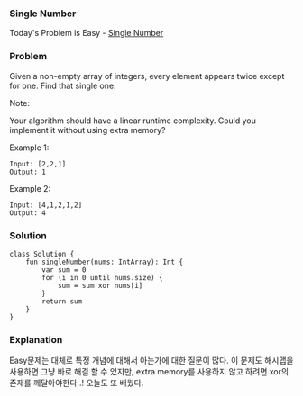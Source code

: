 ### Single Number



Today's Problem is Easy - [Single Number](https://leetcode.com/problems/single-number/submissions/)

### Problem

Given a non-empty array of integers, every element appears twice except for one. Find that single one.

Note:

Your algorithm should have a linear runtime complexity. Could you implement it without using extra memory?

Example 1:

```
Input: [2,2,1]
Output: 1
```

Example 2:

```
Input: [4,1,2,1,2]
Output: 4
```

### Solution

```
class Solution {
    fun singleNumber(nums: IntArray): Int {
        var sum = 0
        for (i in 0 until nums.size) {
            sum = sum xor nums[i]
        }
        return sum
    }
}
```

### Explanation

Easy문제는 대체로 특정 개념에 대해서 아는가에 대한 질문이 많다. 이 문제도 해시맵을 사용하면 그냥 바로 해결 할 수 있지만, extra memory를 사용하지 않고 하려면 xor의 존재를 깨달아야한다..! 오늘도 또 배웠다.